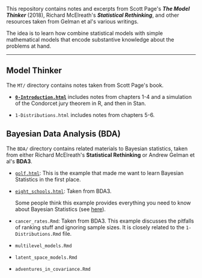 
This repository contains notes and excerpts from Scott Page's ___The Model Thinker___ (2018), Richard McElreath's ___Statistical Rethinking___, and other resources taken from Gelman et al's various writings.

The idea is to learn how combine statistical models with simple mathematical models that encode substantive knowledge about the problems at hand.

****

## Model Thinker

The `MT/` directory contains notes taken from Scott Page's book.

- [**`0-Introduction.html`**](https://acastroaraujo.github.io/ModelThinker/MT/0-Introduction.html) includes notes from chapters 1-4 and a simulation of the Condorcet jury theorem in R, and then in Stan.

- `1-Distributions.html` includes notes from chapters 5-6.


## Bayesian Data Analysis (BDA)

The `BDA/` directory contains related materials to Bayesian statistics, taken from either Richard McElreath's **Statistical Rethinking** or Andrew Gelman et al's **BDA3**.

- [`golf.html`](https://acastroaraujo.github.io/ModelThinker/BDA/golf.html): This is the example that made me want to learn Bayesian Statistics in the first place.

- [`eight_schools.html`](https://acastroaraujo.github.io/ModelThinker/BDA/eight_schools.html): Taken from BDA3.

    Some people think this example provides everything you need to know about Bayesian Statistics (see [here](https://statmodeling.stat.columbia.edu/2014/01/21/everything-need-know-bayesian-statistics-learned-eight-schools/)).

- `cancer_rates.Rmd`: Taken from BDA3. This example discusses the pitfalls of ranking stuff and ignoring sample sizes. It is closely related to the `1-Distributions.Rmd` file.

- `multilevel_models.Rmd`

- `latent_space_models.Rmd`

- `adventures_in_covariance.Rmd`



